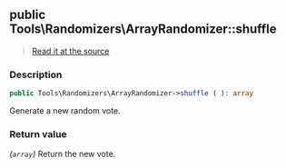 ## public Tools\Randomizers\ArrayRandomizer::shuffle

> [Read it at the source](https://github.com/julien-boudry/Condorcet/blob/master/src/Tools/Randomizers/ArrayRandomizer.php#L83)

### Description    

```php
public Tools\Randomizers\ArrayRandomizer->shuffle ( ): array
```

Generate a new random vote.
    

### Return value   

*(`array`)* Return the new vote.

